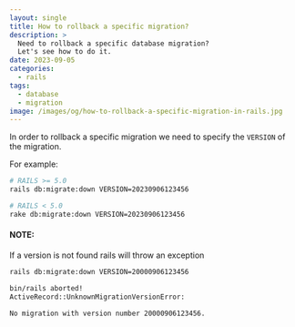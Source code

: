 ```yaml
---
layout: single
title: How to rollback a specific migration?
description: >
  Need to rollback a specific database migration?
  Let's see how to do it.
date: 2023-09-05
categories:
  - rails
tags:
  - database
  - migration
image: /images/og/how-to-rollback-a-specific-migration-in-rails.jpg
---
```


In order to rollback a specific migration we need to specify the `VERSION` of the migration.

For example:

```bash
# RAILS >= 5.0
rails db:migrate:down VERSION=20230906123456

# RAILS < 5.0
rake db:migrate:down VERSION=20230906123456
```

#### NOTE:

If a version is not found rails will throw an exception

```bash
rails db:migrate:down VERSION=20000906123456

bin/rails aborted!
ActiveRecord::UnknownMigrationVersionError:

No migration with version number 20000906123456.
```

